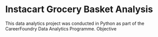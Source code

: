 # Instacart Grocery Basket Analysis

This data analytics project was conducted in Python as part of the CareerFoundry Data Analytics Programme.
Objective
